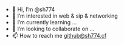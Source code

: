 - 👋 Hi, I’m @sh774
- 👀 I’m interested in web & sip & networking
- 🌱 I’m currently learning ...
- 💞️ I’m looking to collaborate on ...
- 📫 How to reach me github@sh774.cf

<!---
sh774max/sh774max is a ✨ special ✨ repository because its `README.md` (this file) appears on your GitHub profile.
You can click the Preview link to take a look at your changes.
--->
